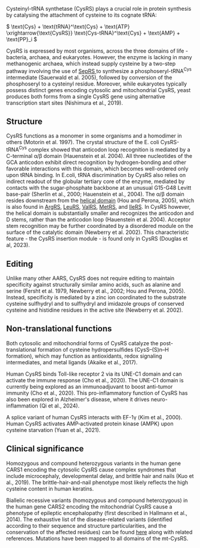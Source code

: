 

Cysteinyl-tRNA synthetase (CysRS) plays a crucial role in protein synthesis by catalysing the attachment of cysteine to its cognate tRNA:



$ \text{Cys} + \text{tRNA}^\text{Cys} + \text{ATP} \xrightarrow{\text{CysRS}} \text{Cys-tRNA}^\text{Cys} + \text{AMP} + \text{PP}_i  $



CysRS is expressed by most organisms, across the three domains of life - bacteria, archaea, and eukaryotes.
However, the enzyme is lacking in many methanogenic archaea, which instead supply cysteine by a two-step pathway involving the use of 
 [SepRS ](/class2/sep) to synthesize a phosphoseryl-tRNA$^\text{Cys}$ intermediate (Sauerwald et al. 2005), followed by conversion of the phosphoseryl to a cysteinyl residue.
 Moreover, while eukaryotes typically possess distinct genes encoding cytosolic and mitochondrial CysRS, 
yeast produces both forms from a single CysRS gene using alternative transcription start sites (Nishimura et al., 2019). 



## Structure


CysRS functions as a monomer in some organisms and a homodimer in others (Motorin et al. 1997). 
The crystal structure of the E. coli CysRS-tRNA$^\text{Cys}$ complex showed that anticodon loop recognition is mediated by a C-terminal α/β domain (Hauenstein et al. 2004). 
All three nucleotides of the GCA anticodon exhibit direct recognition by hydrogen-bonding and other favorable interactions with this domain, 
which becomes well-ordered only upon tRNA binding.  In E.coli, tRNA discrimination by CysRS also relies on indirect readout of the globular 
tertiary core of the enzyme, mediated by contacts with the sugar-phosphate backbone at an unusual G15-G48 Levitt base-pair (Sherlin et al., 2000; Hauenstein et al., 2004).
The α/β domain resides downstream from the [helical domain](/d/crimvl) (Hou and Perona, 2005), 
which is also found in [ArgRS](/class1/arg), [LeuRS](/class1/leu1), [ValRS](/class1/val), [MetRS](/class1/met), and [IleRS](/class1/ile).
In CysRS however, the helical domain is substantially smaller and recognizes the anticodon and D stems, rather than the anticodon loop (Hauenstein et al. 2004).
Acceptor stem recognition may be further coordinated by a disordered module on the surface of the catalytic domain (Newberry et al. 2002).
This characteristic feature - the CysRS insertion module - is found only in CysRS (Douglas et al, 2023).






## Editing

Unlike many other AARS, CysRS does not require editing to maintain specificity against structurally similar amino acids, such as alanine 
and serine (Fersht et al. 1979, Newberry et al., 2002; Hou and Perona, 2005). Instead, specificity is mediated by a zinc ion coordinated
 to the substrate cysteine sulfhydryl and to sulfhydryl and imidazole groups of conserved cysteine and histidine residues in the active site (Newberry et al. 2002). 


## Non-translational functions

Both cytosolic and mitochondrial forms of CysRS catalyze the post-translational formation of cysteine hydropersulfides (CysS–(S)n–H formation), which may function as antioxidants, redox signaling intermediates, and metal ligands (Akaike et al., 2017). 

Human CysRS binds Toll-like receptor 2 via its UNE-C1 domain and can activate the immune response (Cho et al., 2020). The UNE-C1 domain is currently being explored as an immunoadjuvant to boost anti-tumor immunity (Cho et al., 2020). This pro-inflammatory function of CysRS has also been explored in Alzheimer's disease, where it drives neuro-inflammation (Qi et al., 2024). 

A splice variant of human CysRS interacts with EF-1γ (Kim et al., 2000). Human CysRS activates AMP‐activated protein kinase (AMPK) upon cysteine starvation (Yuan et al., 2021). 
 
## Clinical significance

Homozygous and compound heterozygous variants in the human gene CARS1 encoding the cytosolic CysRS cause complex syndromes that include microcephaly, developmental delay, and brittle hair and nails (Kuo et al., 2019). The brittle-hair-and-nail phenotype most likely reflects the high cysteine content in human keratins. 

Biallelic recessive variants (homozygous and compound heterozygous) in the human gene CARS2 encoding the mitochondrial CysRS cause a phenotype of epileptic encephalopathy (first described in Hallmann et al., 2014). The exhaustive list of the disease-related variants (identified according to their sequence and structure particularities, and the conservation of the affected residues) can be found [here](http://misynpat.org/misynpat/PageMaker.rvt?name=CARS2) along with related references. Mutations have been mapped to all domains of the mt-CysRS.



